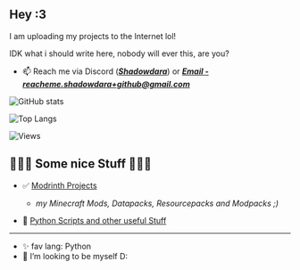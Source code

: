 ## Hey :3
I am uploading my projects to the Internet lol!

IDK what i should write here, nobody will ever this, are you?

- 📫 Reach me via Discord (***[Shadowdara](https://discord.gg/9Jh8B8pkJa)***) or ***<a href="mailto:reachme.shadowdara+github@gmail.com">Email - reacheme.shadowdara+github@gmail.com</a>***

<!--

- 👋 Hi, I’m @ShadowDara
- 👀 I’m interested in programming
- 🌱 I’m currently learning to code and design my own games
- 💞️ I’m looking to collaborate on my style XD
- 😄 Pronouns: she/her
- ⚡ Fun fact: I never watched something on Netflix
- ✨ My favurite Programming language is tbh **Python** but i dont know a lot different programming languages, so maybe there is altough which i would like more when i discover them but i am using Java the most for Minecraft programming!

-->

<!---
ShadowDara/ShadowDara is a ✨ special ✨ repository because its `README.md` (this file) appears on your GitHub profile.
You can click the Preview link to take a look at your changes.
-->

![GitHub stats](https://github-readme-stats.vercel.app/api?username=Shadowdara&theme=midnight-purple&show_icons=true)

<!-- 

![Top Time](https://github-readme-stats.vercel.app/api/wakatime?username=Shadowdara&theme=radical&langs_count=20)

-->

![Top Langs](https://github-readme-stats.vercel.app/api/top-langs/?username=Shadowdara&layout=compact&theme=midnight-purple&langs_count=20)

![Views](https://hits.sh/github.com/shadowdara/shadowdara.svg?style=for-the-badge&label=Profile%20Views&color=white&labelColor=black&logo=github)

<!--

## Minecraft Projects

- 🌳 **I am a Minecraft Data-, Resource-Pack and Mod Creator**
- 💡If you have:
  - some ideas for projects
  - want to do abproject together
  - ask for help
#### 📨 **DM ME**

  - **Google Form:** [https://forms.gle/yrfSjNPmCC9gvs396](https://forms.gle/yrfSjNPmCC9gvs396)

-->

## 🚨🚨🚨 Some nice Stuff 🚨🚨🚨

- ✅ [Modrinth Projects](https://modrinth.com/user/Shadowdara)
  - *my Minecraft Mods, Datapacks, Resourcepacks and Modpacks ;)*

-  :snake: [Python Scripts and other useful Stuff](https://shadowdara.github.io)

---

- ✨ fav lang: Python
- 💞️ I’m looking to be myself D:
<!--

---

### My Projects

<a href="https://github.com/ShadowDara/Discord-Package-Stats"><img src="https://github-readme-stats.vercel.app/api/pin/?username=shadowdara&repo=Discord-Package-Stats&theme=radical"></a>


--- 

<details><summary>More Spam!</summary>
<h3>Repository Stats</h3>
<hr><ul>
  <li>All: <b>50</b></li>
  <li>Public: <b>19</b></li>
  <li>Private: <b>31</b></li>
</ul>
</details>

-->
